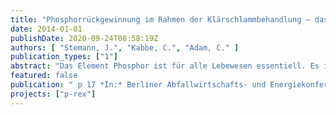 ```yaml
---
title: "Phosphorrückgewinnung im Rahmen der Klärschlammbehandlung – das EU-Projekt P-REX"
date: 2014-01-01
publishDate: 2020-09-24T08:58:19Z
authors: [ "Stemann, J.", "Kabbe, C.", "Adam, C." ]
publication_types: ["1"]
abstract: "Das Element Phosphor ist für alle Lebewesen essentiell. Es ist insbesondere für den Energiestoffwechsel (ATP, ADP), das Speichern und Auslesen von Erbinformationen (DNA, RNA) sowie den Knochenbau unverzichtbar und kann weder synthetisiert noch substituiert werden. Für die Pflanzen- und Tierproduktion werden aus diesem Grund erhebliche Mengen an Phosphor benötigt. Wird dem Ackerboden durch das Pflanzenwachstum und die anschließende Ernte Phosphor entzogen, so muss dieser zum Erhalt der Ertragsfähigkeit den landwirtschaftlichen Flächen wieder zugeführt werden. Die weitverbreitete direkte Ausbringung von Klärschlamm wird zunehmend kritisch hinterfragt und ist in vielen EU Ländern deutlich rückläufig bzw. verboten. Neben der Hygieneproblematik sind hier insbesondere erhöhte Schwermetallgehalte sowie organische Schadstoffe als kritisch anzusehen. Die Zufuhr von Phosphor auf landwirtschaftliche Flächen geschieht zum Teil durch die Anwendung von Wirtschaftsdüngern aber auch durch die Zufuhr mineralischer Phosphordünger aus externen Quellen auf Rohphosphatbasis. Rohphosphate enthalten Schadstoffe wie As, Cd, Cr, Pb, Hg und U, die über den Dünger in die Nahrungskette gelangen können [1].Insbesondere Cd und U (bis zu 1.000 ppm) liegen in bedeutenden Konzentration vor [2]. Bei einer Weltjahresproduktion von 210 Millionen Tonnen und geschätzten Reserven von 67 Milliarden Tonnen ergibt sich zwar eine statische Reichweite von 320 Jahren [3]. Neu erschlossene Rohphosphatquellen sind allerdings in der Regel durch steigende Förderkosten sowie durch z.T. hohe Schadstoffgehalte gekennzeichnet. Die EU ist auf den Import von Rohphosphaten oder Phosphordüngemitteln angewiesen, da es nicht über relevante Vorkommen verfügt. Die erschlossenen Hauptvorkommen sind in China, Marokko/West Sahara, Südafrika und den USA lokalisiert. Es ergibt sich also zukünftig für die EU eine komplexe Situation auf dem Weltmarkt, da sie vollständig auf Importe angewiesen ist, und die wenigen Exportländer zum Teil einen erheblichen Eigenbedarf haben und teilweise politisch instabil sind. Aus den aufgeführten Gründen befassen sich schon seit einiger Zeit wissenschaftlich orientierte Institutionen und Unternehmen mit den Rückgewinnungspotentialen von Phosphor aus Abfallströmen. Eine Vielzahl von technischen Rückgewinnungsprozessen für Phosphor steht zur Verfügung. Trotzdem ist der Anteil von mineralischen Recyclingdüngern im Vergleich zum Phosphoreinsatz aus Mineraldüngern sehr gering. Durch das EU-Forschungsprojekt P-REX soll die Implementierung und Verbreitung technischer Phosphorrückgewinnungsverfahren vorangetrieben werden. Langfristiges Ziel ist die EU-weite Umsetzung von effektiver und nachhaltiger P-Rückgewinnung und Recycling aus dem Abwasserpfad unter Berücksichtigung regionaler Bedingungen und Bedarfe. Um dies zu erreichen werden verschiedene interdisziplinäre Ansätze verfolgt: (i) Einige vielversprechende und praxisnahe Technologien zur Phosphorrückgewinnung aus Klärschlamm und Klärschlammasche befinden sich zurzeit im Übergang von der Verfahrensentwicklung zur Verfahrensdemonstration oder sind bereits im Industriemaßstab im Betrieb. Die wissenschaftliche Begleitung technischer Prozesse im wirtschaftlich tragfähigen Großmaßstab soll anhand realer Daten und Erfahrungen offene Fragen im Bereich des Prozessdesigns, des Betriebs und der Leistungsfähigkeit der Prozesse klären. (ii) Die Produkte der verschiedenen Recyclingprozesse sollen systematisch untersucht und bewertet werden. Die wichtigsten Kriterien sind dabei die Pflanzenverfügbarkeit (Düngewirksamkeit) des Phosphors und ökotoxikologische Effekte (Unschädlichkeit). (iii) Marktbarrieren und Marktpotentiale für neue Recyclingtechnologien und Recyclingprodukte werden analysiert. (iv) Basierend auf den Erfahrungen und Ergebnissen sollen Strategien und Empfehlungen für eine umfassende und effiziente P-Rückgewinnung aus dem Abwasserpfad entwickelt werden. Dies schließt Ansätze für eine gezielte Marktentwicklung für unterschiedliche Regionen und Randbedingungen ein. Die Empfehlungen sollen auf EU Ebene in der Form eines Dossiers sowie eines Leitfadens vermittelt werden."
featured: false
publication: " p 17 *In:* Berliner Abfallwirtschafts- und Energiekonferenz. Berlin. 27-28 January 2014"
projects: ["p-rex"]
---
```


